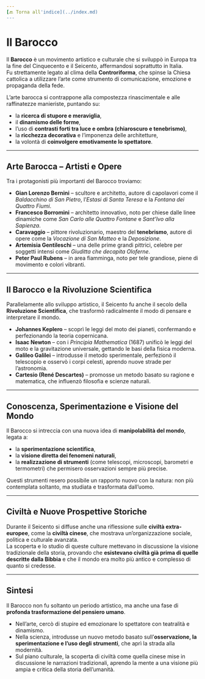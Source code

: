 ```yaml
---
[🔙 Torna all'indice](../index.md)
---
```


# Il Barocco

Il **Barocco** è un movimento artistico e culturale che si sviluppò in Europa tra la fine del Cinquecento e il Seicento, affermandosi soprattutto in Italia.  
Fu strettamente legato al clima della **Controriforma**, che spinse la Chiesa cattolica a utilizzare l’arte come strumento di comunicazione, emozione e propaganda della fede.

L’arte barocca si contrappone alla compostezza rinascimentale e alle raffinatezze manieriste, puntando su:

- la **ricerca di stupore e meraviglia**,
- il **dinamismo delle forme**,
- l’uso di **contrasti forti tra luce e ombra (chiaroscuro e tenebrismo)**,
- la **ricchezza decorativa** e l’imponenza delle architetture,
- la volontà di **coinvolgere emotivamente lo spettatore**.

---

## Arte Barocca – Artisti e Opere

Tra i protagonisti più importanti del Barocco troviamo:

- **Gian Lorenzo Bernini** – scultore e architetto, autore di capolavori come il _Baldacchino di San Pietro_, l’_Estasi di Santa Teresa_ e la _Fontana dei Quattro Fiumi_.
- **Francesco Borromini** – architetto innovativo, noto per chiese dalle linee dinamiche come _San Carlo alle Quattro Fontane_ e _Sant’Ivo alla Sapienza_.
- **Caravaggio** – pittore rivoluzionario, maestro del **tenebrismo**, autore di opere come la _Vocazione di San Matteo_ e la _Deposizione_.
- **Artemisia Gentileschi** – una delle prime grandi pittrici, celebre per soggetti intensi come _Giuditta che decapita Oloferne_.
- **Peter Paul Rubens** – in area fiamminga, noto per tele grandiose, piene di movimento e colori vibranti.

---

## Il Barocco e la Rivoluzione Scientifica

Parallelamente allo sviluppo artistico, il Seicento fu anche il secolo della **Rivoluzione Scientifica**, che trasformò radicalmente il modo di pensare e interpretare il mondo.

- **Johannes Keplero** – scoprì le leggi del moto dei pianeti, confermando e perfezionando la teoria copernicana.
- **Isaac Newton** – con i _Principia Mathematica_ (1687) unificò le leggi del moto e la gravitazione universale, gettando le basi della fisica moderna.
- **Galileo Galilei** – introdusse il metodo sperimentale, perfezionò il telescopio e osservò i corpi celesti, aprendo nuove strade per l’astronomia.
- **Cartesio (René Descartes)** – promosse un metodo basato su ragione e matematica, che influenzò filosofia e scienze naturali.

---

## Conoscenza, Sperimentazione e Visione del Mondo

Il Barocco si intreccia con una nuova idea di **manipolabilità del mondo**, legata a:

- la **sperimentazione scientifica**,
- la **visione diretta dei fenomeni naturali**,
- la **realizzazione di strumenti** (come telescopi, microscopi, barometri e termometri) che permisero osservazioni sempre più precise.

Questi strumenti resero possibile un rapporto nuovo con la natura: non più contemplata soltanto, ma studiata e trasformata dall’uomo.

---

## Civiltà e Nuove Prospettive Storiche

Durante il Seicento si diffuse anche una riflessione sulle **civiltà extra-europee**, come la **civiltà cinese**, che mostrava un’organizzazione sociale, politica e culturale avanzata.  
La scoperta e lo studio di queste culture mettevano in discussione la visione tradizionale della storia, provando che **esistevano civiltà già prima di quelle descritte dalla Bibbia** e che il mondo era molto più antico e complesso di quanto si credesse.

---

## Sintesi

Il Barocco non fu soltanto un periodo artistico, ma anche una fase di **profonda trasformazione del pensiero umano**.

- Nell’arte, cercò di stupire ed emozionare lo spettatore con teatralità e dinamismo.
- Nella scienza, introdusse un nuovo metodo basato sull’**osservazione, la sperimentazione e l’uso degli strumenti**, che aprì la strada alla modernità.
- Sul piano culturale, la scoperta di civiltà come quella cinese mise in discussione le narrazioni tradizionali, aprendo la mente a una visione più ampia e critica della storia dell’umanità.
